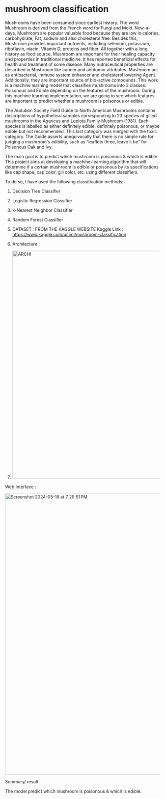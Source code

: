 # mushroom classification

Mushrooms have been consumed since earliest history. The word Mushroom is derived from the French word for Fungi and Mold. Now-a-days, Mushroom are popular valuable food because they are low in calories, carbohydrate, Fat, sodium and also cholesterol free. Besides this, Mushroom provides important nutrients, including selenium, potassium, riboflavin, niacin, Vitamin D, proteins and fiber. All together with a long history as food source. Mushroom are important for their healing capacity and properties in traditional medicine. It has reported beneficial effects for health and treatment of some disease. Many nutraceutical properties are described in Mushroom like cancer and antitumor attributes. Mushroom act as antibacterial, immune system enhancer and cholesterol lowering Agent. Additionally, they are important source of bio-active compounds. This work is a machine learning model that classifies mushrooms into 2 classes: Poisonous and Edible depending on the features of the mushroom. During this machine learning implementation, we are going to see which features are important to predict whether a mushroom is poisonous or edible.

The Audubon Society Field Guide to North American Mushrooms contains descriptions of hypothetical samples corresponding to 23 species of gilled mushrooms in the Agaricus and Lepiota Family Mushroom (1981). Each species is labelled as either definitely edible, definitely poisonous, or maybe edible but not recommended. This last category was merged with the toxic category. The Guide asserts unequivocally that there is no simple rule for judging a mushroom's edibility, such as "leaflets three, leave it be" for Poisonous Oak and Ivy.

The main goal is to predict which mushroom is poisonous & which is edible.
This project aims at developing a machine-learning algorithm that will determine if a certain mushroom is edible or poisonous by its specifications like cap shape, cap color, gill color, etc. using different classifiers.

To do so, I have used the following classification methods:

1. Decision Tree Classifier
2. Logistic Regression Classifier
3. k-Nearest Neighbor Classifier
6. Random Forest Classifier

7. DATASET : FROM THE KAGGLE WEBSITE Kaggle Link : https://www.kaggle.com/uciml/mushroom-classification

8. Architecture :
  
   
11. <img width="743" alt="ARCHI" src="https://github.com/priyankash01/Read-me/assets/142376337/3fd573c8-3994-494a-a7c6-ae24aca90515">

Web Interface : 


<img width="916" alt="Screenshot 2024-05-16 at 7 29 51 PM" src="https://github.com/priyankash01/Read-me/assets/142376337/d3cdfeed-f641-4306-8d07-8fbb8841568a">

Summary/ result

The model predict which mushroom is poisonous & which is edible. 
